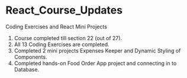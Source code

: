 # React_Course_Updates
Coding Exercises and React Mini Projects

1) Course completed till section 22 (out of 27).
2) All 13 Coding Exercises are completed.
3) Completed 2 mini projects Expenses Keeper and Dynamic Styling of Components.
4) Completed hands-on Food Order App project and connecting in to Database. 
